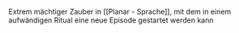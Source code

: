 Extrem mächtiger Zauber in [[Planar - Sprache]], mit dem in einem aufwändigen Ritual eine neue Episode gestartet werden kann